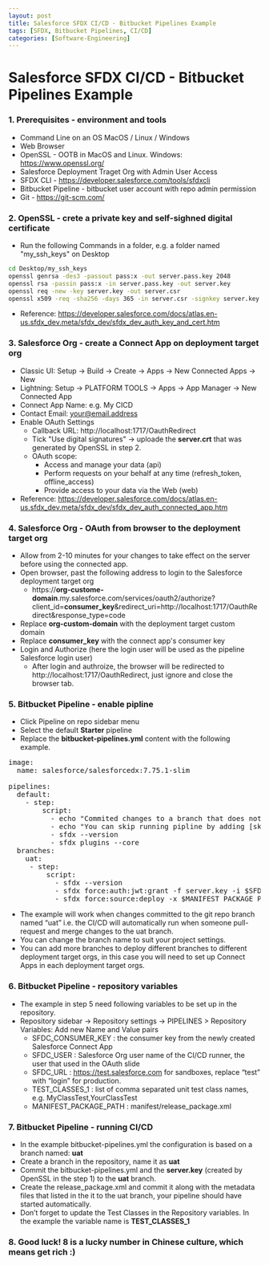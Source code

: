 ```yaml
---
layout: post
title: Salesforce SFDX CI/CD - Bitbucket Pipelines Example
tags: [SFDX, Bitbucket Pipelines, CI/CD]
categories: [Software-Engineering]
---
```


# Salesforce SFDX CI/CD - Bitbucket Pipelines Example

### 1. Prerequisites - environment and tools 

- Command Line on an OS MacOS / Linux / Windows
- Web Browser
- OpenSSL - OOTB in MacOS and Linux. Windows: https://www.openssl.org/
- Salesforce Deployment Traget Org with Admin User Access
- SFDX CLI - https://developer.salesforce.com/tools/sfdxcli
- Bitbucket Pipeline - bitbucket user account with repo admin permission
- Git - https://git-scm.com/ 

### 2. OpenSSL - crete a private key and self-sighned digital certificate

- Run the following Commands in a folder, e.g. a folder named "my_ssh_keys" on Desktop
```bash
cd Desktop/my_ssh_keys
openssl genrsa -des3 -passout pass:x -out server.pass.key 2048
openssl rsa -passin pass:x -in server.pass.key -out server.key
openssl req -new -key server.key -out server.csr
openssl x509 -req -sha256 -days 365 -in server.csr -signkey server.key -out server.crt
```
- Reference: https://developer.salesforce.com/docs/atlas.en-us.sfdx_dev.meta/sfdx_dev/sfdx_dev_auth_key_and_cert.htm 

### 3. Salesforce Org - create a Connect App on deployment target org
- Classic UI: Setup -> Build -> Create -> Apps -> New Connected Apps -> New
- Lightning: Setup -> PLATFORM TOOLS -> Apps -> App Manager -> New Connected App
- Connect App Name: e.g. My CICD
- Contact Email: your@email.address
- Enable OAuth Settings
  - Callback URL: http://localhost:1717/OauthRedirect
  - Tick "Use digital signatures" -> uploade the **server.crt** that was generated by OpenSSL in step 2.
  - OAuth scope:
    - Access and manage your data (api)
    - Perform requests on your behalf at any time (refresh_token, offline_access)
    - Provide access to your data via the Web (web)
- Reference: https://developer.salesforce.com/docs/atlas.en-us.sfdx_dev.meta/sfdx_dev/sfdx_dev_auth_connected_app.htm

### 4. Salesforce Org - OAuth from browser to the deployment target org
- Allow from 2-10 minutes for your changes to take effect on the server before using the connected app.
- Open browser, past the following address to login to the Salesforce deployment target org
  - https://**org-custome-domain**.my.salesforce.com/services/oauth2/authorize?client_id=**consumer_key**&redirect_uri=http://localhost:1717/OauthRedirect&response_type=code
- Replace **org-custom-domain** with the deployment target custom domain
- Replace **consumer_key** with the connect app's consumer key
- Login and Authorize (here the login user will be used as the pipeline Salesforce login user)
  - After login and authroize, the browser will be redirected to http://localhost:1717/OauthRedirect, just ignore and close the browser tab.


### 5. Bitbucket Pipeline - enable pipline
- Click Pipeline on repo sidebar menu
- Select the default **Starter** pipeline
- Replace the **bitbucket-pipelines.yml** content with the following example.

<pre>
image:
  name: salesforce/salesforcedx:7.75.1-slim

pipelines:
  default:
    - step:
        script:
          - echo "Commited changes to a branch that does not match the listed branches in bitbucket-pipelines.yml."
          - echo "You can skip running pipline by adding [skip ci] or [ci skip] (with []) to the git commit message."
          - sfdx --version
          - sfdx plugins --core
  branches:
    uat:
     - step:
         script:
           - sfdx --version
           - sfdx force:auth:jwt:grant -f server.key -i $SFDC_CONSUMER_KEY -u $SFDC_USER -d -s -r $SFDC_URL
           - sfdx force:source:deploy -x $MANIFEST_PACKAGE_PATH -l RunSpecifiedTests -r $TEST_CLASSES_1
</pre>

- The example will work when changes committed to the git repo branch named “uat” i.e. the CI/CD will automatically run when someone pull-request and merge changes to the uat branch. 
- You can change the branch name to suit your project settings.
- You can add more branches to deploy different branches to different deployment target orgs, in this case you will need to set up Connect Apps in each deployment target orgs.

### 6. Bitbucket Pipeline - repository variables
- The example in step 5 need following variables to be set up in the repository.
- Repository sidebar -> Repository settings -> PIPELINES > Repository Variables: Add new Name and Value pairs
  - SFDC_CONSUMER_KEY : the consumer key from the newly created Salesforce Connect App
  - SFDC_USER : Salesforce Org user name of the CI/CD runner, the user that used in the OAuth slide
  - SFDC_URL : https://test.salesforce.com  for sandboxes, replace “test” with “login” for production.
  - TEST_CLASSES_1 : list of comma separated unit test class names, e.g. MyClassTest,YourClassTest
  - MANIFEST_PACKAGE_PATH : manifest/release_package.xml

### 7. Bitbucket Pipeline - running CI/CD
- In the example bitbucket-pipelines.yml the configuration is based on a branch named: **uat**
- Create a branch in the repository, name it as **uat**
- Commit the bitbucket-pipelines.yml and the **server.key** (created by OpenSSL in the step 1) to the **uat** branch.
- Create the release_package.xml and commit it along with the metadata files that listed in the it to the uat branch, your pipeline should have started automatically.
- Don’t forget to update the Test Classes in the Repository variables. In the example the variable name is **TEST_CLASSES_1**

### 8. Good luck! 8 is a lucky number in Chinese culture, which means get **rich** :)